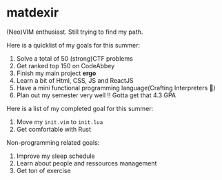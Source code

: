 # matdexir

(Neo)VIM enthusiast.
Still trying to find my path.

Here is a quicklist of my goals for this summer:
1. Solve a total of 50 (strong)CTF problems
2. Get ranked top 150 on CodeAbbey
3. Finish my main project __ergo__
4. Learn a bit of Html, CSS, JS and ReactJS
5. Have a mini functional programming language(Crafting Interpreters :eyes:)
6. Plan out my semester very well :bangbang: Gotta get that 4.3 GPA

Here is a list of my completed goal for this summer:
1. Move my `init.vim` to `init.lua`
2. Get comfortable with Rust

Non-programming related goals:
1. Improve my sleep schedule
2. Learn about people and ressources management
3. Get ton of exercise
